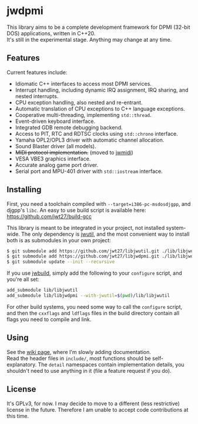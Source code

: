 # jwdpmi
This library aims to be a complete development framework for DPMI (32-bit DOS)
applications, written in C++20.  
It's still in the experimental stage.  Anything may change at any time.

## Features
Current features include:
* Idiomatic C++ interfaces to access most DPMI services.
* Interrupt handling, including dynamic IRQ assignment, IRQ sharing, and nested interrupts.
* CPU exception handling, also nested and re-entrant.
* Automatic translation of CPU exceptions to C++ language exceptions.
* Cooperative multi-threading, implementing `std::thread`.
* Event-driven keyboard interface.
* Integrated GDB remote debugging backend.
* Access to PIT, RTC and RDTSC clocks using `std::chrono` interface.
* Yamaha OPL2/OPL3 driver with automatic channel allocation.
* Sound Blaster driver (all models).
* ~~MIDI protocol implementation.~~ (moved to [jwmidi](https://github.com/jwt27/libjwmidi))
* VESA VBE3 graphics interface.
* Accurate analog game port driver.
* Serial port and MPU-401 driver with `std::iostream` interface.

## Installing
First, you need a toolchain compiled with `--target=i386-pc-msdosdjgpp`, and
djgpp's `libc`.  An easy to use build script is available here:  
https://github.com/jwt27/build-gcc

This library is meant to be integrated in your project, not installed system-
wide.  The only dependency is [jwutil](https://github.com/jwt27/libjwutil), and
the most convenient way to install both is as submodules in your own project:  
```sh
$ git submodule add https://github.com/jwt27/libjwutil.git ./lib/libjwutil
$ git submodule add https://github.com/jwt27/libjwdpmi.git ./lib/libjwdpmi
$ git submodule update --init --recursive
```

If you use [jwbuild](https://github.com/jwt27/jwbuild), simply add the
following to your `configure` script, and you're all set:  
```sh
add_submodule lib/libjwutil
add_submodule lib/libjwdpmi --with-jwutil=$(pwd)/lib/libjwutil
```

For other build systems, you need some way to call the `configure` script, and
then the `cxxflags` and `ldflags` files in the build directory contain all
flags you need to compile and link.

## Using
See the [wiki page](https://github.com/jwt27/libjwdpmi/wiki), where I'm slowly
adding documentation.  
Read the header files in `include/`, most functions should be self-explanatory.
The `detail` namespaces contain implementation details, you shouldn't need to
use anything in it (file a feature request if you do).

## License
It's GPLv3, for now. I may decide to move to a different (less restrictive)
license in the future. Therefore I am unable to accept code contributions at
this time.
